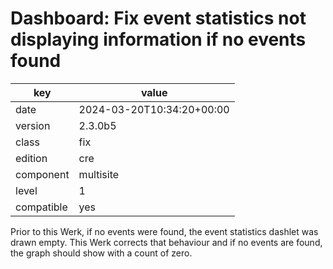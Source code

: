 [//]: # (werk v2)
# Dashboard: Fix event statistics not displaying information if no events found

key        | value
---------- | ---
date       | 2024-03-20T10:34:20+00:00
version    | 2.3.0b5
class      | fix
edition    | cre
component  | multisite
level      | 1
compatible | yes

Prior to this Werk, if no events were found, the event statistics
dashlet was drawn empty. This Werk corrects that behaviour and if
no events are found, the graph should show with a count of zero.
